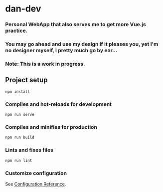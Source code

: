 # dan-dev

### Personal WebApp that also serves me to get more Vue.js practice.

### You may go ahead and use my design if it pleases you, yet I'm no designer myself, I pretty much go by ear...

### Note: This is a work in progress.

## Project setup
```
npm install
```

### Compiles and hot-reloads for development
```
npm run serve
```

### Compiles and minifies for production
```
npm run build
```

### Lints and fixes files
```
npm run lint
```

### Customize configuration
See [Configuration Reference](https://cli.vuejs.org/config/).
